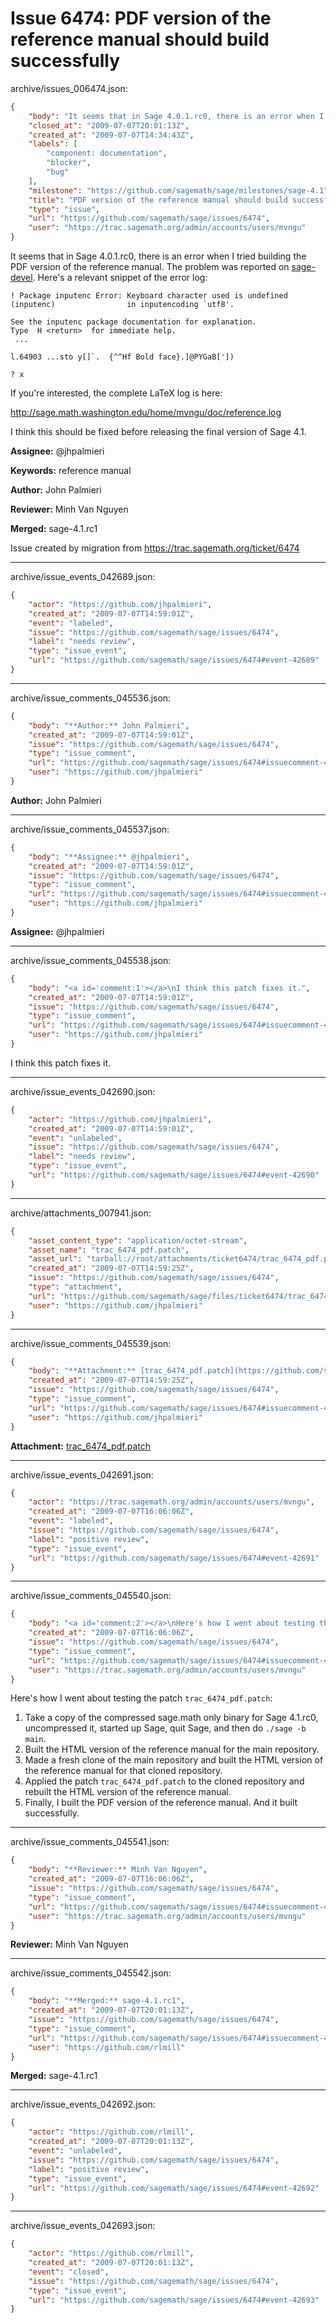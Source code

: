 # Issue 6474: PDF version of the reference manual should build successfully

archive/issues_006474.json:
```json
{
    "body": "It seems that in Sage 4.0.1.rc0, there is an error when I tried building the PDF version of the reference manual. The problem was reported on [sage-devel](http://groups.google.com/group/sage-devel/browse_thread/thread/cae6eae2efb898b5). Here's a relevant snippet of the error log:\n\n```\n! Package inputenc Error: Keyboard character used is undefined\n(inputenc)                in inputencoding `utf8'.\n\nSee the inputenc package documentation for explanation.\nType  H <return>  for immediate help.\n ...                                              \n                                                  \nl.64903 ...sto y[]`.  {^^Hf Bold face}.]@PYGaB['])\n                                                  \n? x\n```\nIf you're interested, the complete LaTeX log is here:\n\nhttp://sage.math.washington.edu/home/mvngu/doc/reference.log\n\nI think this should be fixed before releasing the final version of Sage 4.1.\n\n**Assignee:** @jhpalmieri\n\n**Keywords:** reference manual\n\n**Author:** John Palmieri\n\n**Reviewer:** Minh Van Nguyen\n\n**Merged:** sage-4.1.rc1\n\nIssue created by migration from https://trac.sagemath.org/ticket/6474\n\n",
    "closed_at": "2009-07-07T20:01:13Z",
    "created_at": "2009-07-07T14:34:43Z",
    "labels": [
        "component: documentation",
        "blocker",
        "bug"
    ],
    "milestone": "https://github.com/sagemath/sage/milestones/sage-4.1",
    "title": "PDF version of the reference manual should build successfully",
    "type": "issue",
    "url": "https://github.com/sagemath/sage/issues/6474",
    "user": "https://trac.sagemath.org/admin/accounts/users/mvngu"
}
```
It seems that in Sage 4.0.1.rc0, there is an error when I tried building the PDF version of the reference manual. The problem was reported on [sage-devel](http://groups.google.com/group/sage-devel/browse_thread/thread/cae6eae2efb898b5). Here's a relevant snippet of the error log:

```
! Package inputenc Error: Keyboard character used is undefined
(inputenc)                in inputencoding `utf8'.

See the inputenc package documentation for explanation.
Type  H <return>  for immediate help.
 ...                                              
                                                  
l.64903 ...sto y[]`.  {^^Hf Bold face}.]@PYGaB['])
                                                  
? x
```
If you're interested, the complete LaTeX log is here:

http://sage.math.washington.edu/home/mvngu/doc/reference.log

I think this should be fixed before releasing the final version of Sage 4.1.

**Assignee:** @jhpalmieri

**Keywords:** reference manual

**Author:** John Palmieri

**Reviewer:** Minh Van Nguyen

**Merged:** sage-4.1.rc1

Issue created by migration from https://trac.sagemath.org/ticket/6474





---

archive/issue_events_042689.json:
```json
{
    "actor": "https://github.com/jhpalmieri",
    "created_at": "2009-07-07T14:59:01Z",
    "event": "labeled",
    "issue": "https://github.com/sagemath/sage/issues/6474",
    "label": "needs review",
    "type": "issue_event",
    "url": "https://github.com/sagemath/sage/issues/6474#event-42689"
}
```



---

archive/issue_comments_045536.json:
```json
{
    "body": "**Author:** John Palmieri",
    "created_at": "2009-07-07T14:59:01Z",
    "issue": "https://github.com/sagemath/sage/issues/6474",
    "type": "issue_comment",
    "url": "https://github.com/sagemath/sage/issues/6474#issuecomment-45536",
    "user": "https://github.com/jhpalmieri"
}
```

**Author:** John Palmieri



---

archive/issue_comments_045537.json:
```json
{
    "body": "**Assignee:** @jhpalmieri",
    "created_at": "2009-07-07T14:59:01Z",
    "issue": "https://github.com/sagemath/sage/issues/6474",
    "type": "issue_comment",
    "url": "https://github.com/sagemath/sage/issues/6474#issuecomment-45537",
    "user": "https://github.com/jhpalmieri"
}
```

**Assignee:** @jhpalmieri



---

archive/issue_comments_045538.json:
```json
{
    "body": "<a id='comment:1'></a>\nI think this patch fixes it.",
    "created_at": "2009-07-07T14:59:01Z",
    "issue": "https://github.com/sagemath/sage/issues/6474",
    "type": "issue_comment",
    "url": "https://github.com/sagemath/sage/issues/6474#issuecomment-45538",
    "user": "https://github.com/jhpalmieri"
}
```

<a id='comment:1'></a>
I think this patch fixes it.



---

archive/issue_events_042690.json:
```json
{
    "actor": "https://github.com/jhpalmieri",
    "created_at": "2009-07-07T14:59:01Z",
    "event": "unlabeled",
    "issue": "https://github.com/sagemath/sage/issues/6474",
    "label": "needs review",
    "type": "issue_event",
    "url": "https://github.com/sagemath/sage/issues/6474#event-42690"
}
```



---

archive/attachments_007941.json:
```json
{
    "asset_content_type": "application/octet-stream",
    "asset_name": "trac_6474_pdf.patch",
    "asset_url": "tarball://root/attachments/ticket6474/trac_6474_pdf.patch",
    "created_at": "2009-07-07T14:59:25Z",
    "issue": "https://github.com/sagemath/sage/issues/6474",
    "type": "attachment",
    "url": "https://github.com/sagemath/sage/files/ticket6474/trac_6474_pdf.patch",
    "user": "https://github.com/jhpalmieri"
}
```



---

archive/issue_comments_045539.json:
```json
{
    "body": "**Attachment:** [trac_6474_pdf.patch](https://github.com/sagemath/sage/files/ticket6474/trac_6474_pdf.patch)",
    "created_at": "2009-07-07T14:59:25Z",
    "issue": "https://github.com/sagemath/sage/issues/6474",
    "type": "issue_comment",
    "url": "https://github.com/sagemath/sage/issues/6474#issuecomment-45539",
    "user": "https://github.com/jhpalmieri"
}
```

**Attachment:** [trac_6474_pdf.patch](https://github.com/sagemath/sage/files/ticket6474/trac_6474_pdf.patch)



---

archive/issue_events_042691.json:
```json
{
    "actor": "https://trac.sagemath.org/admin/accounts/users/mvngu",
    "created_at": "2009-07-07T16:06:06Z",
    "event": "labeled",
    "issue": "https://github.com/sagemath/sage/issues/6474",
    "label": "positive review",
    "type": "issue_event",
    "url": "https://github.com/sagemath/sage/issues/6474#event-42691"
}
```



---

archive/issue_comments_045540.json:
```json
{
    "body": "<a id='comment:2'></a>\nHere's how I went about testing the patch `trac_6474_pdf.patch`:\n1. Take a copy of the compressed sage.math only binary for Sage 4.1.rc0, uncompressed it, started up Sage, quit Sage, and then do `./sage -b main`.\n2. Built the HTML version of the reference manual for the main repository.\n3. Made a fresh clone of the main repository and built the HTML version of the reference manual for that cloned repository.\n4. Applied the patch `trac_6474_pdf.patch` to the cloned repository and rebuilt the HTML version of the reference manual.\n5. Finally, I built the PDF version of the reference manual. And it built successfully.",
    "created_at": "2009-07-07T16:06:06Z",
    "issue": "https://github.com/sagemath/sage/issues/6474",
    "type": "issue_comment",
    "url": "https://github.com/sagemath/sage/issues/6474#issuecomment-45540",
    "user": "https://trac.sagemath.org/admin/accounts/users/mvngu"
}
```

<a id='comment:2'></a>
Here's how I went about testing the patch `trac_6474_pdf.patch`:
1. Take a copy of the compressed sage.math only binary for Sage 4.1.rc0, uncompressed it, started up Sage, quit Sage, and then do `./sage -b main`.
2. Built the HTML version of the reference manual for the main repository.
3. Made a fresh clone of the main repository and built the HTML version of the reference manual for that cloned repository.
4. Applied the patch `trac_6474_pdf.patch` to the cloned repository and rebuilt the HTML version of the reference manual.
5. Finally, I built the PDF version of the reference manual. And it built successfully.



---

archive/issue_comments_045541.json:
```json
{
    "body": "**Reviewer:** Minh Van Nguyen",
    "created_at": "2009-07-07T16:06:06Z",
    "issue": "https://github.com/sagemath/sage/issues/6474",
    "type": "issue_comment",
    "url": "https://github.com/sagemath/sage/issues/6474#issuecomment-45541",
    "user": "https://trac.sagemath.org/admin/accounts/users/mvngu"
}
```

**Reviewer:** Minh Van Nguyen



---

archive/issue_comments_045542.json:
```json
{
    "body": "**Merged:** sage-4.1.rc1",
    "created_at": "2009-07-07T20:01:13Z",
    "issue": "https://github.com/sagemath/sage/issues/6474",
    "type": "issue_comment",
    "url": "https://github.com/sagemath/sage/issues/6474#issuecomment-45542",
    "user": "https://github.com/rlmill"
}
```

**Merged:** sage-4.1.rc1



---

archive/issue_events_042692.json:
```json
{
    "actor": "https://github.com/rlmill",
    "created_at": "2009-07-07T20:01:13Z",
    "event": "unlabeled",
    "issue": "https://github.com/sagemath/sage/issues/6474",
    "label": "positive review",
    "type": "issue_event",
    "url": "https://github.com/sagemath/sage/issues/6474#event-42692"
}
```



---

archive/issue_events_042693.json:
```json
{
    "actor": "https://github.com/rlmill",
    "created_at": "2009-07-07T20:01:13Z",
    "event": "closed",
    "issue": "https://github.com/sagemath/sage/issues/6474",
    "type": "issue_event",
    "url": "https://github.com/sagemath/sage/issues/6474#event-42693"
}
```
